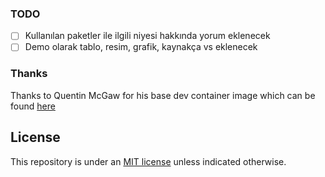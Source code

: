 ### TODO
 - [ ] Kullanılan paketler ile ilgili niyesi hakkında yorum eklenecek
 - [ ] Demo olarak tablo, resim, grafik, kaynakça vs eklenecek

### Thanks
Thanks to Quentin McGaw for his base dev container image which can be found [here](https://github.com/qdm12/latexdevcontainer)

## License

This repository is under an [MIT license](https://github.com/abdullahcanakci/latextemplate/master/LICENSE) unless indicated otherwise.